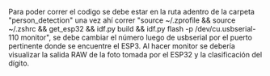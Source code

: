 Para poder correr el codigo se debe estar en la ruta adentro de la carpeta "person_detection" una vez ahí correr "source ~/.zprofile && source ~/.zshrc && get_esp32 && idf.py build && idf.py flash -p /dev/cu.usbserial-110 monitor", se debe cambiar el número luego de usbserial por el puerto pertinente donde se encuentre el ESP3. Al hacer monitor se debería visualizar la salida RAW de la foto tomada por el ESP32 y la clasificación del dígito.